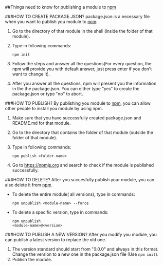 ##Things need to know for publishing a module to [npm](#https://npmjs.org)

###HOW TO CREATE PACKAGE.JSON?
package.json is a necessary file when you want to publish you module to [npm](#https://npmjs.org).

1. Go to the directory of that module in the shell (inside the folder of that module).
2. Type in following commands:
    
    <code>npm init</code>  
3. Follow the steps and answer all the questions(For every question, the npm will provide you with default answer, just press enter if you don't want to change it).
4. After you answer all the questions, npm will present you the information in the the package.json. You can either type "yes" to create the package.json or type "no" to abort.

###HOW TO PUBLISH?
By publishing you module to [npm](#https://npmjs.org), you can allow other people to install you module by using npm.

1. Make sure that you have successfully created package.json and README.md for that module.
2. Go to the directory that contains the folder of that module (outside the folder of that module).
3. Type in following commands:
 
    <code>npm publish \<folder-name\></code>
4. Go to https://npmjs.org and search to check if the module is published successfully.

###HOW TO DELETE?
After you succesfully publish your module, you can also delete it from [npm](#https://npmjs.org).

* To delete the entire module( all versions), type in commands: 

    <code>npm unpublish \<module-name\> --force</code>
* To delete a specific version, type in commands:

    <code>npm unpublish \<module-name\>@\<version\></code>
    
###HOW TO PUBLISH A NEW VERSION?
After you modify you module, you can publish a latest version to replace the old one.

1. The version standard should start from "0.0.0" and always in this format. Change the version to a new one in the package.json file (Use <code>npm init</code>).
2. Publish the module.
